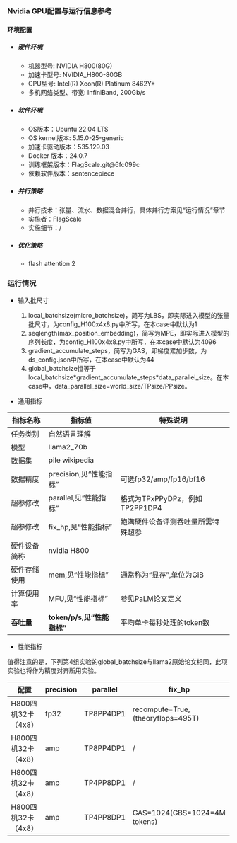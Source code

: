 
### Nvidia GPU配置与运行信息参考
#### 环境配置
- ##### 硬件环境
    - 机器型号: NVIDIA H800(80G)
    - 加速卡型号: NVIDIA_H800-80GB
    - CPU型号: Intel(R) Xeon(R) Platinum 8462Y+
    - 多机网络类型、带宽: InfiniBand, 200Gb/s

- ##### 软件环境
   - OS版本：Ubuntu 22.04 LTS
   - OS kernel版本: 5.15.0-25-generic     
   - 加速卡驱动版本：535.129.03
   - Docker 版本：24.0.7
   - 训练框架版本：FlagScale.git@6fc099c
   - 依赖软件版本：sentencepiece

- ##### 并行策略

   - 并行技术：张量、流水、数据混合并行，具体并行方案见“运行情况”章节
   - 实施者：FlagScale
   - 实施细节：/

- ##### 优化策略

   - flash attention 2

### 运行情况

* 输入批尺寸
  1. local_batchsize(micro_batchsize)，简写为LBS，即实际进入模型的张量批尺寸，为config_H100x4x8.py中所写，在本case中默认为1
  2. seqlength(max_position_embedding)，简写为MPE，即实际进入模型的序列长度，为config_H100x4x8.py中所写，在本case中默认为4096
  3. gradient_accumulate_steps，简写为GAS，即梯度累加步数，为ds_config.json中所写，在本case中默认为44
  4. global_batchsize恒等于local_batchsize\*gradient_accumulate_steps\*data_parallel_size。在本case中，data_parallel_size=world_size/TPsize/PPsize。

* 通用指标

| 指标名称     | 指标值                     | 特殊说明                           |
| ------------ | -------------------------- | ---------------------------------- |
| 任务类别     | 自然语言理解               |                                    |
| 模型         | llama2_70b                  |                                    |
| 数据集       | pile wikipedia   |                                    |
| 数据精度       | precision,见“性能指标”  | 可选fp32/amp/fp16/bf16                      |
| 超参修改     | parallel,见“性能指标” | 格式为TPxPPyDPz，例如TP2PP1DP4 |
| 超参修改     | fix_hp,见“性能指标”        | 跑满硬件设备评测吞吐量所需特殊超参 |
| 硬件设备简称 | nvidia H800                |                                    |
| 硬件存储使用 | mem,见“性能指标”           | 通常称为“显存”,单位为GiB           |
| 计算使用率 | MFU,见“性能指标”           | 参见PaLM论文定义 |
| **吞吐量**   | **token/p/s,见“性能指标”** | 平均单卡每秒处理的token数          |

* 性能指标

值得注意的是，下列第4组实验的global_batchsize与llama2原始论文相同，此项实验也将作为精度对齐所用实验。

| 配置                |  precision | parallel |  fix_hp           | token/p/s | loss | mem       | MFU       |
| ------------------ | -------- | --------- | ---------------- | ------ | ------- | --------- | --------- |
| H800四机32卡（4x8）  |    fp32    | TP8PP4DP1 |  recompute=True,(theoryflops=495T) | 253.61 | 0.94 | 77/80 | 21.5% |
| H800四机32卡（4x8）  |     amp    | TP8PP4DP1 |  /              | 641.93 | 5.7 | 62/80 | 27.2% |
| H800四机32卡（4x8）  |    amp     | TP4PP8DP1 |  /              | 791.37 | 5.6 | 74/80 | 33.6% |
| H800四机32卡（4x8）  |    amp     | TP4PP8DP1 |  GAS=1024(GBS=1024=4M tokens) | 791.37 | 5.6 | 74/80 | 33.6% |
